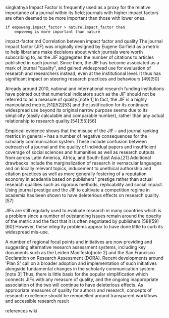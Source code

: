 singkatnya
Impact Factor is frequently used as a proxy for the relative importance of a journal within its field; journals with higher impact factors are often deemed to be more important than those with lower ones.
~~~
if empsweng.impact_factor > nature.impact_factor then
	empsweng is more important than nature
~~~
impact-factor.md
Correlation between impact factor and quality
The journal impact factor (JIF) was originally designed by Eugene Garfield as a metric to help librarians make decisions about which journals were worth subscribing to, as the JIF aggregates the number of citations to articles published in each journal. Since then, the JIF has become associated as a mark of journal "quality", and gained widespread use for evaluation of research and researchers instead, even at the institutional level. It thus has significant impact on steering research practices and behaviours.[49][50]

Already around 2010, national and international research funding institutions have pointed out that numerical indicators such as the JIF should not be referred to as a measure of quality.[note 1] In fact, the JIF is a highly manipulated metric,[51][52][53] and the justification for its continued widespread use beyond its original narrow purpose seems due to its simplicity (easily calculable and comparable number), rather than any actual relationship to research quality.[54][55][56]

Empirical evidence shows that the misuse of the JIF – and journal ranking metrics in general – has a number of negative consequences for the scholarly communication system. These include confusion between outreach of a journal and the quality of individual papers and insufficient coverage of social sciences and humanities as well as research outputs from across Latin America, Africa, and South-East Asia.[21] Additional drawbacks include the marginalization of research in vernacular languages and on locally relevant topics, inducement to unethical authorship and citation practices as well as more generally fostering of a reputation economy in academia based on publishers" prestige rather than actual research qualities such as rigorous methods, replicability and social impact. Using journal prestige and the JIF to cultivate a competition regime in academia has been shown to have deleterious effects on research quality.[57]

JIFs are still regularly used to evaluate research in many countries which is a problem since a number of outstanding issues remain around the opacity of the metric and the fact that it is often negotiated by publishers.[58][59][60] However, these integrity problems appear to have done little to curb its widespread mis-use.

A number of regional focal points and initiatives are now providing and suggesting alternative research assessment systems, including key documents such as the Leiden Manifesto[note 2] and the San Francisco Declaration on Research Assessment (DORA). Recent developments around 'Plan S' call on a broader adoption and implementation of such initiatives alongside fundamental changes in the scholarly communication system.[note 3] Thus, there is little basis for the popular simplification which connects JIFs with any measure of quality, and the ongoing inappropriate association of the two will continue to have deleterious effects. As appropriate measures of quality for authors and research, concepts of research excellence should be remodelled around transparent workflows and accessible research result

references
wiki
